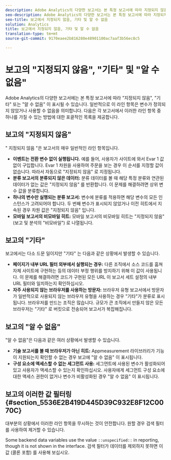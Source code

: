 ```yaml
---
description: Adobe Analytics의 다양한 보고서는 본 특정 보고서에 따라 지정되지 않음, 기타 또는 알 수 없음을 표시할 수 있습니다. 일반적으로 이 라인 항목은 변수가 정의되지 않았거나 사용할 수 없음을 의미합니다.
seo-description: Adobe Analytics의 다양한 보고서는 본 특정 보고서에 따라 지정되지 않음, 기타 또는 알 수 없음을 표시할 수 있습니다. 일반적으로 이 라인 항목은 변수가 정의되지 않았거나 사용할 수 없음을 의미합니다.
seo-title: 보고에서 지정되지 않음, 기타 및 알 수 없음
solution: Analytics
title: 보고에서 지정되지 않음, 기타 및 알 수 없음
translation-type: tm+mt
source-git-commit: 9170eaee2b816280e48901100ac7aaf3b56ec8c5

---
```



# 보고의 "지정되지 않음", "기타" 및 "알 수 없음"

Adobe Analytics의 다양한 보고서에는 본 특정 보고서에 따라 "지정되지 않음", "기타" 또는 "알 수 없음" 이 표시될 수 있습니다. 일반적으로 이 라인 항목은 변수가 정의되지 않았거나 사용할 수 없음을 의미합니다. 다음은 각 보고서에서 이러한 라인 항목 중 하나를 가질 수 있는 방법에 대한 포괄적인 목록을 제공합니다.

## 보고의 "지정되지 않음"

" 지정되지 않음 "은 보고서의 매우 일반적인 라인 항목입니다.

* **이벤트는 전환 변수 없이 실행됩니다.** 예를 들어, 사용자가 사이트에 와서 Evar 1 값 없이 구입합니다. Evar 1 차원을 사용하여 주문을 보는 경우 이 순서를 지정할 값이 없습니다. 따라서 자동으로 "지정되지 않음" 로 지정됩니다.
* **분류 보고서의 분류되지 않은 데이터:** 분류 데이터를 볼 때 해당 특정 분류와 연관된 데이터가 없는 값은 "지정되지 않음" 를 반환합니다. 이 문제를 해결하려면 상위 변수 값을 분류합니다.
* **하나의 변수만 실행되는 분류 보고서:** 변수에 분류를 적용하면 해당 변수의 모든 인스턴스가 고려되어야 합니다. 두 번째 변수가 표시되지 않았거나 이전 히트에서 지속된 경우 차원 값은 "지정되지 않음" 입니다.
* **모바일 보고서의 비모바일 히트:** 모바일 보고서의 비모바일 히트는 "지정되지 않음" (보고 및 분석의 "비모바일") 로 나열됩니다.

## 보고의 "기타"

보고에서는 다소 드문 일이지만 "기타" 는 다음과 같은 상황에서 발생할 수 있습니다.

* **페이지가 내부 URL 필터 외부에서 실행되는 경우:** 다른 조직에서 소스 코드를 훔쳐 자체 사이트에 구현하는 등의 데이터 부정 행위를 방지하기 위해 이 값이 사용됩니다. 이 문제를 해결하려면 코드가 구현된 모든 URL 이 보고서 세트 설정의 내부 URL 필터와 일치하는지 확인하십시오.
* **자주 사용되지 않는 브라우저를 사용하는 방문자:** 브라우저 유형 보고서에서 방문자가 일반적으로 사용되지 않는 브라우저 유형을 사용하는 경우 "기타"가 분류로 표시됩니다. 브라우저를 만드는 조직은 많습니다. 규모가 큰 조직에서 만들지 않은 모든 브라우저는 "기타" 로 버킷으로 전송되어 보고서가 복잡해집니다.

## 보고의 "알 수 없음"

"알 수 없음"은 다음과 같은 여러 상황에서 발생할 수 있습니다.

* **기술 보고서를 볼 때 브라우저가 아닌 히트:** Appmeasurement 라이브러리가 기능이 지원되는지 확인할 수 없는 경우 보고에 "알 수 없음" 이 표시됩니다.
* **구성 요소에 액세스할 수 없는 세그먼트 사용:** 세그먼트에 사용된 변수가 활성화되어 있고 사용자가 액세스할 수 있는지 확인하십시오. 사용자에게 세그먼트 구성 요소에 대한 액세스 권한이 없거나 변수가 비활성화된 경우 "알 수 없음" 이 표시됩니다.

## 보고의 이러한 값 필터링 {#section_5536E2B419D445D39C932E8F12C0070C}

대부분의 상황에서 이러한 라인 항목을 무시하는 것이 안전합니다. 원할 경우 검색 필터를 사용하여 제거할 수 있습니다.

Some backend data variables use the value `::unspecified::` in reporting, though it is not shown in the interface. 검색 필터가 데이터를 제외하지 못하면 이 값 (콜론 포함) 를 사용해 보십시오.
